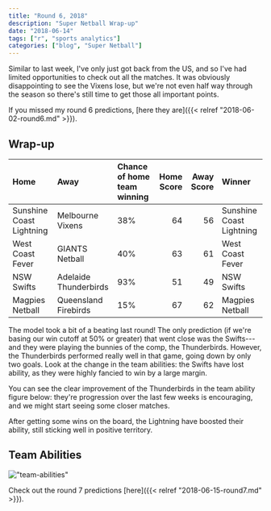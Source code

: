 ```yaml
---
title: "Round 6, 2018"
description: "Super Netball Wrap-up"
date: "2018-06-14"
tags: ["r", "sports analytics"]
categories: ["blog", "Super Netball"]
---
```


<!-- Time-stamp: <2018-06-16 10:03:05 (slane)> -->





Similar to last week, I've only just got back from the US, and so I've had limited opportunities to check out all the matches. It was obviously disappointing to see the Vixens lose, but we're not even half way through the season so there's still time to get those all important points.

If you missed my round 6 predictions, [here they are]({{< relref "2018-06-02-round6.md" >}}).

## Wrap-up


|Home                     |Away                  |Chance of home team winning | Home Score| Away Score|Winner                   |
|:------------------------|:---------------------|:---------------------------|----------:|----------:|:------------------------|
|Sunshine Coast Lightning |Melbourne Vixens      |38%                         |         64|         56|Sunshine Coast Lightning |
|West Coast Fever         |GIANTS Netball        |40%                         |         63|         61|West Coast Fever         |
|NSW Swifts               |Adelaide Thunderbirds |93%                         |         51|         49|NSW Swifts               |
|Magpies Netball          |Queensland Firebirds  |15%                         |         67|         62|Magpies Netball          |

The model took a bit of a beating last round! The only prediction (if we're basing our win cutoff at 50% or greater) that went close was the Swifts---and they were playing the bunnies of the comp, the Thunderbirds. However, the Thunderbirds performed really well in that game, going down by only two goals. Look at the change in the team abilities: the Swifts have lost ability, as they were highly fancied to win by a large margin.

You can see the clear improvement of the Thunderbirds in the team ability figure below: they're progression over the last few weeks is encouraging, and we might start seeing some closer matches.

After getting some wins on the board, the Lightning have boosted their ability, still sticking well in positive territory.

<!-- Is the model now hitting its stride? It gave the Vixens a 36% chance of winning, and unfortunately they went down to the Firebirds, who are looking quite strong. -->

<!-- The Fever were very slight favourites (56%) away from home, and they got the job done against the Lightning who rely do have a premiership hangover. -->

<!-- The Magpies were strong favourites (80%) against the Thunderbirds, and the result was a true thrashing. 20 goals the difference, poor ol' Thunderbirds, looks like another year of dwelling in the cellar. -->

<!-- The final game of the round saw the Swifts beat the Giants. The Giants were hotly fancied by the model (79%), but in a close game, the Swifts got the job done. -->

## Team Abilities

!["team-abilities"](/sn-assets/round7-2018/abilities.png)

Check out the round 7 predictions [here]({{< relref "2018-06-15-round7.md" >}}).
